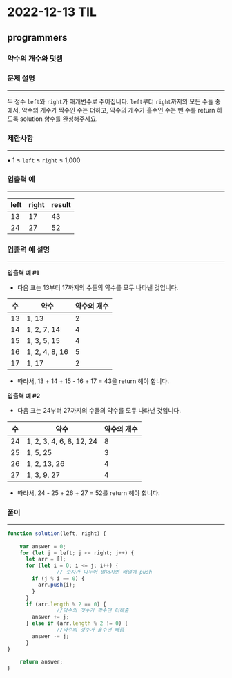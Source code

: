 # 2022-12-13 TIL

## programmers

### 약수의 개수와 덧셈

### **문제 설명**

---

두 정수 `left`와 `right`가 매개변수로 주어집니다. `left`부터 `right`까지의 모든 수들 중에서, 약수의 개수가 짝수인 수는 더하고, 약수의 개수가 홀수인 수는 뺀 수를 return 하도록 solution 함수를 완성해주세요.

### 제한사항

---

• 1 ≤ `left` ≤ `right` ≤ 1,000

### 입출력 예

---

| left | right | result |
| --- | --- | --- |
| 13 | 17 | 43 |
| 24 | 27 | 52 |

### 입출력 예 설명

---

**입출력 예 #1**

- 다음 표는 13부터 17까지의 수들의 약수를 모두 나타낸 것입니다.

| 수 | 약수 | 약수의 개수 |
| --- | --- | --- |
| 13 | 1, 13 | 2 |
| 14 | 1, 2, 7, 14 | 4 |
| 15 | 1, 3, 5, 15 | 4 |
| 16 | 1, 2, 4, 8, 16 | 5 |
| 17 | 1, 17 | 2 |
- 따라서, 13 + 14 + 15 - 16 + 17 = 43을 return 해야 합니다.

**입출력 예 #2**

- 다음 표는 24부터 27까지의 수들의 약수를 모두 나타낸 것입니다.

| 수 | 약수 | 약수의 개수 |
| --- | --- | --- |
| 24 | 1, 2, 3, 4, 6, 8, 12, 24 | 8 |
| 25 | 1, 5, 25 | 3 |
| 26 | 1, 2, 13, 26 | 4 |
| 27 | 1, 3, 9, 27 | 4 |
- 따라서, 24 - 25 + 26 + 27 = 52를 return 해야 합니다.

### 풀이

---

```jsx
function solution(left, right) {
		
    var answer = 0;
    for (let j = left; j <= right; j++) {
      let arr = [];
      for (let i = 0; i <= j; i++) {
				// 숫자가 나누어 떨어지면 배열에 push
        if (j % i == 0) {
          arr.push(i);
        }
      }
      if (arr.length % 2 == 0) {
				//약수의 갯수가 짝수면 더해줌
        answer += j;
      } else if (arr.length % 2 != 0) {
				//약수의 갯수가 홀수면 빼줌
        answer -= j;
      }
}
    
    return answer;
}
```